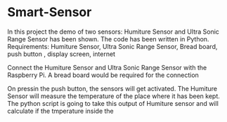 # Smart-Sensor
In this project the demo of two sensors: Humiture Sensor and Ultra Sonic Range Sensor has been shown. The code has been written in Python.
Requirements: Humiture Sensor, Ultra Sonic Range Sensor, Bread board, push button , display screen, internet
 
Connect the Humiture Sensor and Ultra Sonic Range Sensor with the Raspberry Pi. A bread board would be required for the connection

On pressin the push button, the sensors will get activated.
The Humiture Sensor will measure the temperature of the place where it has been kept. The python script is going to take this output of 
Humiture sensor and will calculate if the tmperature inside the   
